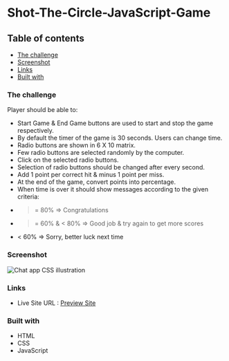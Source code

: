 # Shot-The-Circle-JavaScript-Game


## Table of contents

- [The challenge](#the-challenge)
- [Screenshot](#screenshot)
- [Links](#links)
- [Built with](#built-with)

### The challenge

Player should be able to:

- Start Game & End Game buttons are used to start and stop the game respectively.
- By default the timer of the game is 30 seconds. Users can change time.
- Radio buttons are shown in 6 X 10 matrix.
- Few radio buttons are selected randomly by the computer.
- Click on the selected radio buttons.
- Selection of radio buttons should be changed after every second.
- Add 1 point per correct hit & minus 1 point per miss.
- At the end of the game, convert points into percentage. 
- When time is over it should show messages according to the given criteria: 
- >= 80% => Congratulations
- >= 60% & < 80% => Good job & try again to get more scores
- < 60% => Sorry, better luck next time


### Screenshot

![Chat app CSS illustration](https://user-images.githubusercontent.com/62493255/178503469-db9e299e-d6e5-44e9-a4db-84715526ba29.png)

### Links

- Live Site URL : [Preview Site](https://pankajkumar90.github.io/Shot-The-Circle-JavaScript-Game/)

### Built with

- HTML
- CSS
- JavaScript
